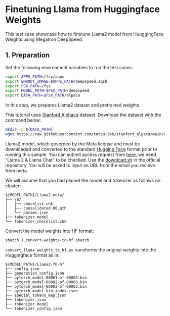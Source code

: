 # Finetuning Llama from Huggingface Weights

This test case showcase how to finetune Llama2 model from HuuggingFace Weights using Megatron DeepSpeed.

## 1. Preparation
Set the following environment variables to run the test cases:

```bash
export APPS_PATH=/fsx/apps
export ENROOT_IMAGE=$APPS_PATH/deepspeed.sqsh
export FSX_PATH=/fsx
export MODEL_PATH=$FSX_PATH/deepspeed
export DATA_PATH=$FSX_PATH/alpaca
```
In this step, we prepares Llama2 dataset and pretrained weights.

This tutorial uses [Stanford Alphaca](https://github.com/tatsu-lab/stanford_alpaca) dataset. Download the dataset with the command below:

```bash
mkdir -p ${DATA_PATH}
wget https://raw.githubusercontent.com/tatsu-lab/stanford_alpaca/main/alpaca_data.json -O ${DATA_PATH}/alpaca_data.json
```

Llama2 model, which governed by the Meta license and must be downloaded and converted to the standard [Hugging Face](https://huggingface.co/) format prior to running this sample.
You can submit access request from [here](https://ai.meta.com/resources/models-and-libraries/llama-downloads/), we need "Llama 2 & Llama Chat" to be checked. Use the [download.sh](https://github.com/facebookresearch/llama/blob/main/download.sh) in the official repository. You will be asked to input an URL from the email you recieve from meta.  

We will assume that you had placed the model and tokenizer as follows on cluster:

```
${MODEL_PATH}/Llama2-meta/
├── 7B/
│   ├── checklist.chk
│   ├── consolidated.00.pth
│   └── params.json
├── tokenizer.model
└── tokenizer_checklist.chk
```

Convert the model weights into HF format:

```bash
sbatch 1.convert-weights-to-hf.sbatch
```

`convert_llama_weights_to_hf.py` transforms the original weights into the Huggingface format as in:

```
${MODEL_PATH}/Llama2-7b-hf
├── config.json
├── generation_config.json
├── pytorch_model-00001-of-00003.bin
├── pytorch_model-00002-of-00003.bin
├── pytorch_model-00003-of-00003.bin
├── pytorch_model.bin.index.json
├── special_tokens_map.json
├── tokenizer.json
├── tokenizer.model
└── tokenizer_config.json
```

